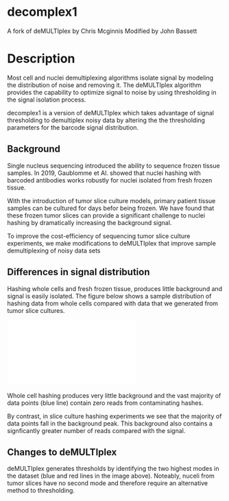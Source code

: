 # decomplex1
A fork of deMULTIplex by Chris Mcginnis
Modified by John Bassett

# Description

Most cell and nuclei demultiplexing algorithms isolate signal by modeling the distribution of noise and removing it. The deMULTIplex algorithm provides the capability to optimize signal to noise by using thresholding in the signal isolation process. 

decomplex1 is a version of deMULTIplex which takes advantage of signal thresholding to demultiplex noisy data by altering the the thresholding parameters for the barcode signal distribution.

## Background

Single nucleus sequencing introduced the ability to sequence frozen tissue samples. In 2019, Gaublomme et Al. showed that nuclei hashing with barcoded antibodies works robustly for nuclei isolated from fresh frozen tissue. 

With the introduction of tumor slice culture models, primary patient tissue samples can be cultured for days befor being frozen. We have found that these frozen tumor slices can provide a significant challenge to nuclei hashing by dramatically increasing the background signal.

To improve the cost-efficiency of sequencing tumor slice culture experiments, we make modifications to deMULTIplex that improve sample demultiplexing of noisy data sets 

## Differences in signal distribution

Hashing whole cells and fresh frozen tissue, produces little background and signal is easily isolated. The figure below shows a sample distribution of hashing data from whole cells compared with data that we generated from tumor slice cultures. 

![Sample Distributions](/figures/SampleDistributions.pdf)

Whole cell hashing produces very little background and the vast majority of data points (blue line) contain zero reads from contaminating hashes.  

By contrast, in slice culture hashing experiments we see that the majority of data points fall in the background peak. This background also contains a signficantly greater number of reads compared with the signal.

## Changes to deMULTIplex

deMULTIplex generates thresholds by identifying the two highest modes in the dataset (blue and red lines in the image above). Noteably, nuceli from tumor slices have no second mode and therefore require an alternative method to thresholding. 
 
